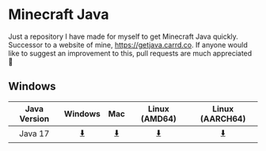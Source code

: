 # Minecraft Java
Just a repository I have made for myself to get Minecraft Java quickly.
Successor to a website of mine, https://getjava.carrd.co.
If anyone would like to suggest an improvement to this, pull requests are much appreciated 🤗
## Windows
| Java Version | Windows | Mac | Linux (AMD64) | Linux (AARCH64) |
| :-----------: | :-----------: | :-----------: | :-----------: | :-----------: |
| Java 17 | [⬇️](https://download.oracle.com/otn/utilities_drivers/oracle-labs/graalvm-ee-java17-windows-amd64-22.3.1.zip) | [⬇️](https://download.oracle.com/otn/utilities_drivers/oracle-labs/graalvm-ee-java17-darwin-amd64-22.3.1.tar.gz) | [⬇️](https://download.oracle.com/otn/utilities_drivers/oracle-labs/graalvm-ee-java17-linux-amd64-22.3.1.tar.gz) | [⬇️](https://download.oracle.com/otn/utilities_drivers/oracle-labs/graalvm-ee-java17-linux-aarch64-22.3.1.tar.gz) |
